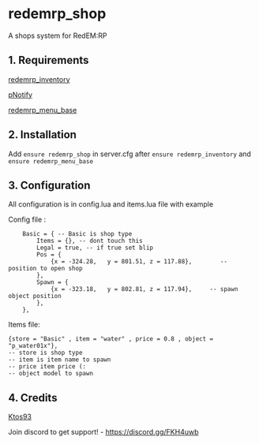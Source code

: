 # redemrp_shop
A shops system for RedEM:RP

## 1. Requirements

[redemrp_inventory](https://github.com/RedEM-RP/redemrp_inventory)

[pNotify](https://github.com/Nick78111/pNotify)

[redemrp_menu_base](https://github.com/RedEM-RP/redemrp_menu_base)

## 2. Installation

Add ```ensure redemrp_shop``` in server.cfg after ```ensure redemrp_inventory``` and ```ensure redemrp_menu_base```

## 3. Configuration

All configuration is in config.lua and items.lua file with example 

Config file :
```
	Basic = { -- Basic is shop type
		Items = {}, -- dont touch this
		Legal = true, -- if true set blip
		Pos = {
			{x = -324.28,   y = 801.51, z = 117.88},		-- position to open shop
		},
		Spawn = {
			{x = -323.18,   y = 802.81, z = 117.94},	 -- spawn	object position		
		},
	},
```
Items file:
```
{store = "Basic" , item = "water" , price = 0.8 , object = "p_water01x"},
-- store is shop type
-- item is item name to spawn
-- price item price (:
-- object model to spawn 
```

## 4. Credits
[Ktos93](http://github.com/Ktos93)


Join discord to get support! - https://discord.gg/FKH4uwb
